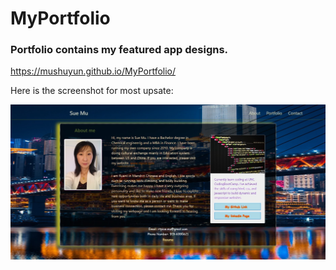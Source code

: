 # MyPortfolio
### Portfolio contains my featured app designs. ###

https://mushuyun.github.io/MyPortfolio/

Here is the screenshot for most upsate:

![update](assets/images/ssh1.jpg)
